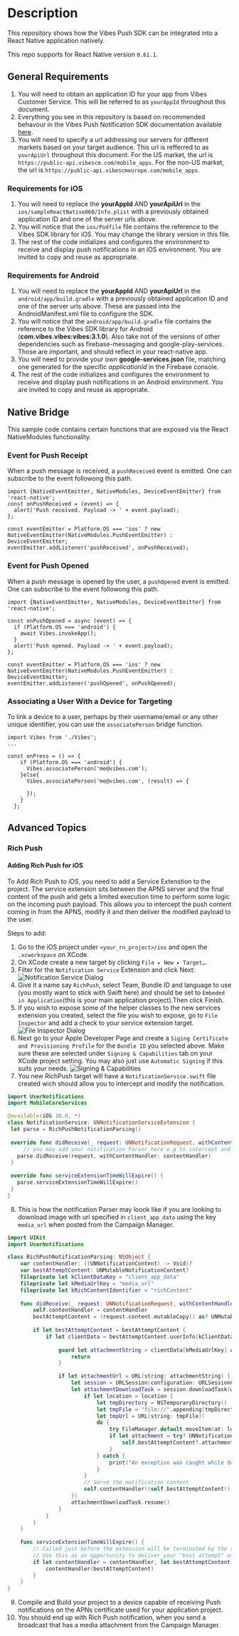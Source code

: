 # Description
 This repository shows how the Vibes Push SDK can be integrated into a React Native application natively.

 This repo supports for React Native version `0.61.1`.

 ## General Requirements 
 1. You will need to obtain an application ID for your app from Vibes Customer Service. This will be referred to as `yourAppId` throughout this document.
 2. Everything you see in this repository is based on recommended behavour in the Vibes Push Notification SDK documentation available [here](https://developer.vibes.com/display/APIs/Vibes+Push+Notifications+SDK).
 3. You will need to specify a url addressing our servers for different markets based on your target audience. This url is refferred to as `yourApiUrl` throughout this document. For the US market, the url is `https://public-api.vibescm.com/mobile_apps`. For  the non-US market, the url is `https://public-api.vibescmeurope.com/mobile_apps`. 

 ### Requirements for iOS
 1. You will need to replace the **yourAppId** AND **yourApiUrl** in the `ios/sampleReactNative060/Info.plist` with a previously obtained application ID and one of the server urls above.
 2. You will notice that the `ios/Podfile` file contains the reference to the Vibes SDK library for iOS. You may change the library version in this file.
 3. The rest of the code initializes and configures the environment to receive and display push notifications in an iOS environment. You are invited to copy and reuse as appropriate.

 ### Requirements for Android
 1. You will need to replace the **yourAppId** AND **yourApiUrl** in the `android/app/build.gradle` with a previously obtained application ID and one of the server urls above. These are passed into the AndroidManifest.xml file to configure the SDK.
 2. You will notice that the `android/app/build.gradle` file contains the reference to the Vibes SDK library for Android (**com.vibes.vibes:vibes:3.1.0**). Also take not of the versions of other dependencies such as firebase-messaging and google-play-services. Those are important, and should reflect in your react-native app.
 3. You will need to provide your own **google-services.json** file, matching one generated for the specific *applicationId* in the Firebase console.
 4. The rest of the code initializes and configures the environment to receive and display push notifications in an Android environment. You are invited to copy and reuse as appropriate.

## Native Bridge 
This sample code contains certain functions that are exposed via the React NativeModules functionality.

### Event for Push Receipt
When a push message is received, a `pushReceived` event is emitted. One can subscribe to the event followong this path.

```
import {NativeEventEmitter, NativeModules, DeviceEventEmitter} from 'react-native';
const onPushReceived = (event) => {
  alert('Push received. Payload -> ' + event.payload);
};

const eventEmitter = Platform.OS === 'ios' ? new NativeEventEmitter(NativeModules.PushEventEmitter) : DeviceEventEmitter;
eventEmitter.addListener('pushReceived', onPushReceived);
```

### Event for Push Opened
When a push message is opened by the user, a `pushOpened` event is emitted. One can subscribe to the event followong this path.

```
import {NativeEventEmitter, NativeModules, DeviceEventEmitter} from 'react-native';

const onPushOpened = async (event) => {
  if (Platform.OS === 'android') {
    await Vibes.invokeApp();
  }
  alert('Push opened. Payload -> ' + event.payload);
};

const eventEmitter = Platform.OS === 'ios' ? new NativeEventEmitter(NativeModules.PushEventEmitter) : DeviceEventEmitter;
eventEmitter.addListener('pushOpened', onPushOpened);
```

### Associating a User With a Device for Targeting
To link a device to a user, perhaps by their username/email or any other unique identifier, you can use the `associatePerson` bridge function.

```
import Vibes from './Vibes';
...

const onPress = () => {
    if (Platform.OS === 'android') {
      Vibes.associatePerson('me@vibes.com');
    }else{
      Vibes.associatePerson('me@vibes.com', (result) => {
      
      });
    }
  };
```



 ## Advanced Topics
 ### Rich Push
 #### Adding Rich Push for iOS
 To Add Rich Push to iOS, you need to add a Service Extenstion to the project. The service extension sits between the APNS server and the final content of the push and gets a limited execution time to perform some logic on the incoming push payload. This allows you to intercept the push content coming in from the APNS, modify it and then deliver the modified payload to the user.
 
 Steps to add:
 1. Go to the iOS project under `<your_rn_project>/ios` and open the `.xcworkspace` on XCode.
 2. On XCode create a new target by clicking `File ▸ New ▸ Target…`.
 3. Filter for the `Notification Service` Extension and click Next:
 ![Notification Service Dialog](/ios/dialog.png)
 4. Give it a name say `RichPush`, select Team, Bundle ID and language to use (you mostly want to stick with Swift here) and should be set to `Embeded in Application`(this is your main application project).Then click Finish.
 5. If you wish to expose some of the helper classes to the new services extension you created, select the file you wish to expose, go to `File Inspector` and add a check to your service extension target.
 ![File Inspector Dialog](/ios/file_inspect.png)
 6. Next go to your Apple Developer Page and create a `Siging Certificate and Provisioning Profile` for the `Bundle ID` you selected above. Make sure these are selected under `Signing & Capabilities` tab on your XCode project setting. You may also just use `Automatic Signing` if this suits your needs.
 ![Signing & Capabilities](/ios/sign.png)
 7. You new RichPush target will have a `NotificationService.swift` file created wich should allow you to intercept and modify the notification. 
 ```swift
 import UserNotifications
import MobileCoreServices

@available(iOS 10.0, *)
class NotificationService: UNNotificationServiceExtension {
  let parse = RichPushNotificationParsing()
  
  override func didReceive(_ request: UNNotificationRequest, withContentHandler contentHandler: @escaping (UNNotificationContent) -> Void) {
      // you may add your notification Parser here e.g to intercept and maybe dowload a media as in our case
    parse.didReceive(request, withContentHandler: contentHandler)
  }
  
  override func serviceExtensionTimeWillExpire() {
    parse.serviceExtensionTimeWillExpire()
  }
}
 ```
8. This is how the notification Parser may loook like if you are looking to download image with url specified in `client_app_data` using the key `media_url` when posted from the Campaign Manager.

```swift
import UIKit
import UserNotifications

class RichPushNotificationParsing: NSObject {
    var contentHandler: ((UNNotificationContent) -> Void)?
    var bestAttemptContent: UNMutableNotificationContent?
    fileprivate let kClientDataKey = "client_app_data"
    fileprivate let kMediaUrlKey = "media_url"
    fileprivate let kRichContentIdentifier = "richContent"
    
    func didReceive(_ request: UNNotificationRequest, withContentHandler contentHandler: @escaping (UNNotificationContent) -> Void) {
        self.contentHandler = contentHandler
        bestAttemptContent = (request.content.mutableCopy() as? UNMutableNotificationContent)
        
        if let bestAttemptContent = bestAttemptContent {
            if let clientData = bestAttemptContent.userInfo[kClientDataKey] as? [String: Any] {
                
                guard let attachmentString = clientData[kMediaUrlKey] as? String else {
                    return
                }

                if let attachmentUrl = URL(string: attachmentString) {
                    let session = URLSession(configuration: URLSessionConfiguration.default)
                    let attachmentDownloadTask = session.downloadTask(with: attachmentUrl, completionHandler: { (location, response, error) in
                        if let location = location {
                            let tmpDirectory = NSTemporaryDirectory()
                            let tmpFile = "file://".appending(tmpDirectory).appending(attachmentUrl.lastPathComponent)
                            let tmpUrl = URL(string: tmpFile)!
                            do {
                                try FileManager.default.moveItem(at: location, to: tmpUrl)
                                if let attachment = try? UNNotificationAttachment(identifier: self.kRichContentIdentifier, url: tmpUrl) {
                                    self.bestAttemptContent?.attachments = [attachment]
                                }
                            } catch {
                                print("An exception was caught while downloading the rich content!")
                            }
                        }
                        // Serve the notification content
                        self.contentHandler!(self.bestAttemptContent!)
                    })
                    attachmentDownloadTask.resume()
                }
            }
        }
    }
    
    func serviceExtensionTimeWillExpire() {
        // Called just before the extension will be terminated by the system.
        // Use this as an opportunity to deliver your "best attempt" at modified content, otherwise the original push payload will be used.
        if let contentHandler = contentHandler, let bestAttemptContent =  bestAttemptContent {
            contentHandler(bestAttemptContent)
        }
    }
}
```
9. Compile and Build your project to a device capable of receiving Push notifications on the APNs certificate used for your application project.
10. You should end up with Rich Push notification, when you send a broadcast that has a media attachment from the Campaign Manager.


